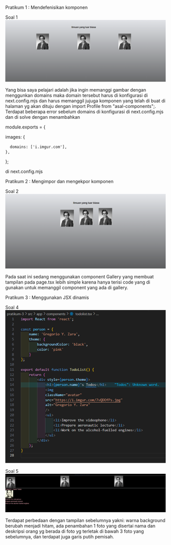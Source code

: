 Pratikum 1 : Mendefenisikan komponen

Soal 1
![Soal-1](img/soal-1.png)

Yang bisa saya pelajari adalah jika ingin memanggi gambar dengan menggunkan domains maka domain tersebut harus di konfigurasi di next.config.mjs dan harus memanggil jujuga komponen yang telah di buat di halaman yg akan dituju dengan import Profile from "asal-components";. Terdapat beberapa error sebelum domains di konfigurasi di next.config.mjs dan di solve dengan menambahkan 

module.exports = {

images: {

      domains: ['i.imgur.com'],
    },
  };

  di next.config.mjs

Pratikum 2 : Mengimpor dan mengekpor komponen

Soal 2
![Soal-2](img/soal-2.png)

Pada saat ini sedang menggunakan component Gallery yang membuat tampilan pada page.tsx lebih simple karena hanya terisi code yang di gunakan untuk memanggil component yang ada di gallery.

Pratikum 3 : Menggunakan JSX dinamis

Soal 4
![Soal-4](img/soal-4.png)

Soal 5
![Soal-5](img/soal-5.png)

Terdapat perbedaan dengan tampilan sebelumnya yakni: warna background berubah menjadi hitam, ada penambahan 1 foto yang disertai nama dan deskripsi orang yg berada di foto yg terletak di bawah 3 foto yang sebelumnya, dan terdapat juga garis putih pemisah.